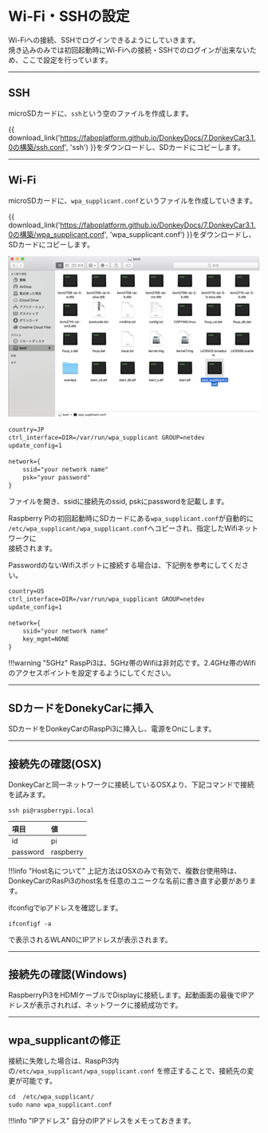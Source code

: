 # Wi-Fi・SSHの設定

Wi-Fiへの接続、SSHでログインできるようにしていきます。  
焼き込みのみでは初回起動時にWi-Fiへの接続・SSHでのログインが出来ないため、ここで設定を行っています。

<hr>

## SSH

microSDカードに、`ssh`という空のファイルを作成します。  

{{ download_link('https://faboplatform.github.io/DonkeyDocs/7.DonkeyCar3.1.0の構築/ssh.conf', 'ssh') }}をダウンロードし、SDカードにコピーします。

<hr>

## Wi-Fi


microSDカードに、`wpa_supplicant.conf`というファイルを作成していきます。  

{{ download_link('https://faboplatform.github.io/DonkeyDocs/7.DonkeyCar3.1.0の構築/wpa_supplicant.conf', 'wpa_supplicant.conf') }}をダウンロードし、SDカードにコピーします。

![](./img/wifi001.png)

```
country=JP
ctrl_interface=DIR=/var/run/wpa_supplicant GROUP=netdev
update_config=1

network={
    ssid="your network name"
    psk="your password"
}
```

ファイルを開き、ssidに接続先のssid, pskにpasswordを記載します。

Raspberry Piの初回起動時にSDカードにある`wpa_supplicant.conf`が自動的に  
`/etc/wpa_supplicant/wpa_supplicant.conf`へコピーされ、指定したWifiネットワークに  
接続されます。  

PasswordのないWifiスポットに接続する場合は、下記例を参考にしてください。

```
country=US
ctrl_interface=DIR=/var/run/wpa_supplicant GROUP=netdev
update_config=1

network={
    ssid="your network name"
    key_mgmt=NONE
}
```

!!!warning "5GHz"
	RaspPi3は、5GHz帯のWifiは非対応です。2.4GHz帯のWifiのアクセスポイントを設定するようにしてください。

<hr>

## SDカードをDonekyCarに挿入


SDカードをDonkeyCarのRaspPi3に挿入し、電源をOnにします。

<hr>

## 接続先の確認(OSX)


DonkeyCarと同一ネットワークに接続しているOSXより、下記コマンドで接続を試みます。

```
ssh pi@raspberrypi.local
```

|項目|値|
|:--|:--|
|id|pi|
|password|raspberry|

!!!info "Host名について"
	上記方法はOSXのみで有効で、複数台使用時は、DonkeyCarのRasPi3のhost名を任意のユニークな名前に書き直す必要があります。

ifconfigでipアドレスを確認します。

```
ifconfigf -a
```

で表示されるWLAN0にIPアドレスが表示されます。

<hr>

## 接続先の確認(Windows)

RaspberryPi3をHDMIケーブルでDisplayに接続します。起動画面の最後でIPアドレスが表示されれば、ネットワークに接続成功です。

<hr>

## wpa_supplicantの修正

接続に失敗した場合は、RaspPi3内の`/etc/wpa_supplicant/wpa_supplicant.conf` を修正することで、接続先の変更が可能です。

```
cd  /etc/wpa_supplicant/
sudo nano wpa_supplicant.conf
```

!!!info "IPアドレス"
	自分のIPアドレスをメモっておきます。
